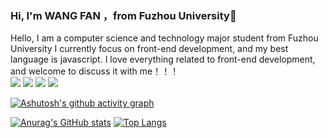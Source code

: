 ### Hi, I'm  WANG FAN ，from Fuzhou University👋
Hello, I am a computer science and technology major student from Fuzhou University
I currently focus on front-end development, and my best language is javascript. I love everything related to front-end development, and welcome to discuss it with me！！！
<br/>
<img src="https://jwch.fzu.edu.cn/dfiles/11251/themes/46902/default_46902/jwch/images/logo.jpg"></img>
<img src="https://img.shields.io/badge/-HTML5-E34F26?style=flat-square&logo=html5&logoColor=white" /> 
<img src="https://img.shields.io/badge/-CSS3-1572B6?style=flat-square&logo=css3" /> 
<img src="https://img.shields.io/badge/-JavaScript-oringe?style=flat-square&logo=javascript">
<!--
**233333-doge/233333-doge** is a ✨ _special_ ✨ repository because its `README.md` (this file) appears on your GitHub profile.

Here are some ideas to get you started:

- 🔭 I’m currently working on ...
- 🌱 I’m currently learning ...
- 👯 I’m looking to collaborate on ...
- 🤔 I’m looking for help with ...
- 💬 Ask me about ...
- 📫 How to reach me: ...
- 😄 Pronouns: ...
- ⚡ Fun fact: ...
-->

[![Ashutosh's github activity graph](https://github-readme-activity-graph.cyclic.app/graph?username=233333-doge&theme=dracula)](https://github.com/ashutosh00710/github-readme-activity-graph)

  
  
[![Anurag's GitHub stats](https://github-readme-stats.vercel.app/api?username=233333-doge&theme=dark)](https://github.com/233333-doge/github-readme-stats)
[![Top Langs](https://github-readme-stats.vercel.app/api/top-langs/?username=233333-doge&hide_progress=true)](https://github.com/233333-doge/github-readme-stats)
